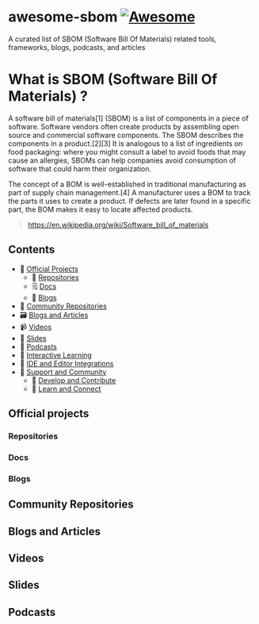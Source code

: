# awesome-sbom [![Awesome](https://awesome.re/badge.svg)](https://awesome.re)
A curated list of SBOM (Software Bill Of Materials) related tools, frameworks, blogs, podcasts, and articles

# What is SBOM (Software Bill Of Materials) ? 

A software bill of materials[1] (SBOM) is a list of components in a piece of software. Software vendors often create products by assembling open source and commercial software components. The SBOM describes the components in a product.[2][3] It is analogous to a list of ingredients on food packaging: where you might consult a label to avoid foods that may cause an allergies, SBOMs can help companies avoid consumption of software that could harm their organization.

The concept of a BOM is well-established in traditional manufacturing as part of supply chain management.[4] A manufacturer uses a BOM to track the parts it uses to create a product. If defects are later found in a specific part, the BOM makes it easy to locate affected products.
> https://en.wikipedia.org/wiki/Software_bill_of_materials

## Contents

- 💼 [Official Projects](#official-projects)
    - 📂 [Repositories](#repositories)
    - 🗒️ [Docs](#docs)
    - 📰 [Blogs](#blogs-and-articles)
- 🐾 [Community Repositories](#community-repositories)
- 🗃️ [Blogs and Articles](#blogs-and-articles)
- 📹 [Videos](#videos)
- 📑 [Slides](#slides)
- 🎤 [Podcasts](#podcasts)
- 🧪 [Interactive Learning](#interactive-learning)
- 🧰 [IDE and Editor Integrations](#ide-and-editor-integrations)
- 📡 [Support and Community](#support-and-community)
     - 💊 [Develop and Contribute](#develop-and-contribute)
     - 📆 [Learn and Connect](#learn-and-connect)


## Official projects

### Repositories

### Docs

### Blogs

## Community Repositories

## Blogs and Articles

## Videos

## Slides

## Podcasts
